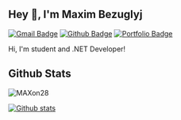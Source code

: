 ## Hey :muscle:, I'm Maxim Bezuglyj
[![Gmail Badge](https://img.shields.io/badge/-max.ronald9@gmail.com-c14438?style=flat&logo=Gmail&logoColor=white&link=mailto:max.ronald9@gmail.com)](mailto:max.ronald9@gmail.com) [![Github Badge](https://img.shields.io/badge/-MAXon28-grey?style=flat&logo=github&logoColor=white&link=https://github.com/MAXon28/)](https://www.github.com/MAXon28/) [![Portfolio Badge](https://img.shields.io/badge/portfolio-web-blue?style=flat&link=https://hh.ru/resume/ebecbb04ff062603fb0039ed1f39676531624e/)](https://hh.ru/resume/ebecbb04ff062603fb0039ed1f39676531624e/) <p align='left'>Hi, I'm student and .NET Developer!</p>
## Github Stats
<p align=left> <img src=https://komarev.com/ghpvc/?username=MAXon28 alt=MAXon28 /> </p>

[![Github stats](https://github-readme-stats.vercel.app/api?username=MAXon28&show_icons=true&include_all_commits=true)](https://github.com/MAXon28/github-readme-stats)
